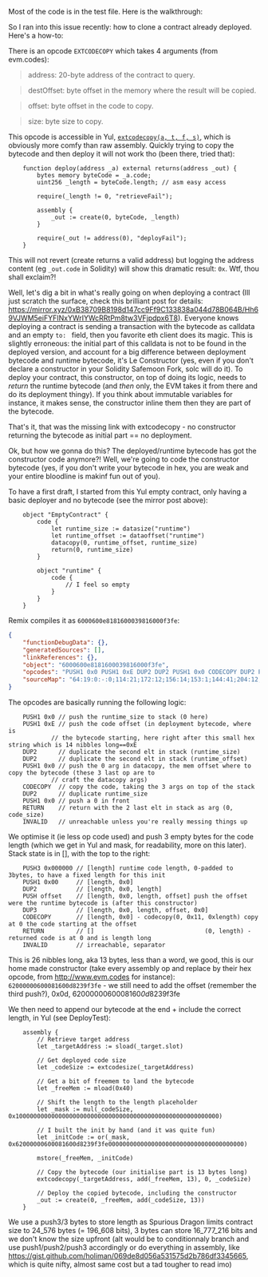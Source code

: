 Most of the code is in the test file. Here is the walkthrough:

So I ran into this issue recently: how to clone a contract already deployed. Here's a how-to:

There is an opcode `EXTCODECOPY` which takes 4 arguments (from evm.codes):
> address: 20-byte address of the contract to query.

> destOffset: byte offset in the memory where the result will be copied.

> offset: byte offset in the code to copy.

> size: byte size to copy.

This opcode is accessible in Yul, [`extcodecopy(a, t, f, s)`](https://docs.soliditylang.org/en/latest/yul.html#evm-dialect), which is obviously more comfy than raw assembly.
Quickly trying to copy the bytecode and then deploy it will not work tho (been there, tried that):
```Solidity
    function deploy(address _a) external returns(address _out) {
        bytes memory byteCode = _a.code;
        uint256 _length = byteCode.length; // asm easy access

        require(_length != 0, "retrieveFail");

        assembly {
            _out := create(0, byteCode, _length)
        }

        require(_out != address(0), "deployFail");
    }
```

This will not revert (create returns a valid address) but logging the address content (eg `_out.code` in Solidity) will show this dramatic result: `0x`.
Wtf, thou shall exclaim?!

Well, let's dig a bit in what's really going on when deploying a contract (Ill just scratch the surface, check this brilliant post for details: https://mirror.xyz/0xB38709B8198d147cc9Ff9C133838a044d78B064B/Hh69VJWM5eiFYFINxYWrIYWcRRtPm8tw3VFjpdpx6T8).
Everyone knows deploying a contract is sending a transaction with
the bytecode as calldata and an empty `to: ` field, then you favorite eth client does its magic. This is slightly erroneous: the initial part of this calldata is not 
to be found in the deployed version, and account for a big difference between deployment bytecode and runtime bytecode, it's Le Constructor (yes, even if you don't declare 
a constructor in your Solidity Safemoon Fork, solc will do it). To deploy your contract, this constructor, on top of doing its logic, needs to *return* the runtime bytecode (and *then* only, the EVM takes it from there and do its deployment thingy). If you think about immutable variables for instance, it makes sense, the constructor inline them then they are part of the bytecode.


That's it, that was the missing link with extcodecopy - no constructor returning the bytecode as initial part == no deployment.

Ok, but how we gonna do this? The deployed/runtime bytecode has got the constructor code anymore?! Well, we're going to code the constructor bytecode (yes, if you don't write your bytecode in hex, you are weak and your entire bloodline is makinf fun out of you).


To have a first draft, I started from this Yul empty contract, only having a basic deployer and no bytecode (see the mirror post above):

```Yul
    object "EmptyContract" {
        code {
            let runtime_size := datasize("runtime")
            let runtime_offset := dataoffset("runtime")
            datacopy(0, runtime_offset, runtime_size)
            return(0, runtime_size)
        }

        object "runtime" {
            code {
                // I feel so empty
            }
        }
    }
```

Remix compiles it as `6000600e8181600039816000f3fe`:

```json
{
	"functionDebugData": {},
	"generatedSources": [],
	"linkReferences": {},
	"object": "6000600e8181600039816000f3fe",
	"opcodes": "PUSH1 0x0 PUSH1 0xE DUP2 DUP2 PUSH1 0x0 CODECOPY DUP2 PUSH1 0x0 RETURN INVALID ",
	"sourceMap": "64:19:0:-:0;114:21;172:12;156:14;153:1;144:41;204:12;201:1;194:23"
}
```

The opcodes are basically running the following logic:
```assembly
    PUSH1 0x0 // push the runtime_size to stack (0 here)
    PUSH1 0xE // push the code offset (in deployment bytecode, where is
            // the bytecode starting, here right after this small hex string which is 14 nibbles long==0xE
    DUP2      // duplicate the second elt in stack (runtime_size)
    DUP2      // duplicate the second elt in stack (runtime_offset)
    PUSH1 0x0 // push the 0 arg in datacopy, the mem offset where to copy the bytecode (these 3 last op are to
            // craft the datacopy args)
    CODECOPY  // copy the code, taking the 3 args on top of the stack
    DUP2      // duplicate runtime_size
    PUSH1 0x0 // push a 0 in front
    RETURN    // return with the 2 last elt in stack as arg (0, code_size)
    INVALID   // unreachable unless you're really messing things up
```

We optimise it (ie less op code used) and push 3 empty bytes for the code length (which we get in Yul and mask, for readability, more on this later). Stack state is in [], with the top to the right:

```assembly
    PUSH3 0x000000 // [length] runtime code length, 0-padded to 3bytes, to have a fixed length for this init
    PUSH1 0x00     // [length, 0x0]
    DUP2           // [length, 0x0, length]
    PUSH offset    // [length, 0x0, length, offset] push the offset were the runtime bytecode is (after this constructor)
    DUP3           // [length, 0x0, length, offset, 0x0]
    CODECOPY       // [length, 0x0] - codecopy(0, 0x11, 0xlength) copy at 0 the code starting at the offset 
    RETURN         // []                               (0, length) - returned code is at 0 and is length long
    INVALID        // irreachable, separator
```

This is 26 nibbles long, aka 13 bytes, less than a word, we good, this is our home made constructor (take every assembly op and replace by their hex opcode, from http://www.evm.codes for instance): `62000000600081600d8239f3fe` - we still need to add the offset (remember the third push?), 0x0d, 6200000060008160*0d*8239f3fe

We then need to append our bytecode at the end + include the correct length, in Yul (see DeployTest):

```Yul
    assembly {
        // Retrieve target address
        let _targetAddress := sload(_target.slot)
        
        // Get deployed code size
        let _codeSize := extcodesize(_targetAddress)

        // Get a bit of freemem to land the bytecode
        let _freeMem := mload(0x40)
        
        // Shift the length to the length placeholder
        let _mask := mul(_codeSize, 0x100000000000000000000000000000000000000000000000000000000)

        // I built the init by hand (and it was quite fun)
        let _initCode := or(_mask, 0x62000000600081600d8239f3fe00000000000000000000000000000000000000)

        mstore(_freeMem, _initCode)

        // Copy the bytecode (our initialise part is 13 bytes long)
        extcodecopy(_targetAddress, add(_freeMem, 13), 0, _codeSize)

        // Deploy the copied bytecode, including the constructor
        _out := create(0, _freeMem, add(_codeSize, 13))
    }
```

We use a push3/3 bytes to store length as Spurious Dragon limits contract size to 24_576 bytes (= 196_608 bits),
3 bytes can store 16_777_216 bits and we don't know the size upfront (alt would be to conditionnaly branch and
use push1/push2/push3 accordingly or do everything in assembly, like https://gist.github.com/holiman/069de8d056a531575d2b786df3345665, which is quite nifty, almost same cost but a tad tougher to read imo)
